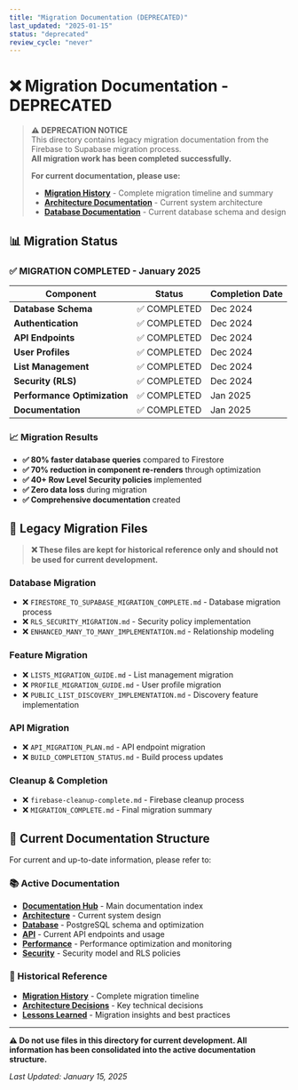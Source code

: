 ```yaml
---
title: "Migration Documentation (DEPRECATED)"
last_updated: "2025-01-15"
status: "deprecated"
review_cycle: "never"
---
```


# ❌ Migration Documentation - DEPRECATED

> **⚠️ DEPRECATION NOTICE**  
> This directory contains legacy migration documentation from the Firebase to Supabase migration process.  
> **All migration work has been completed successfully.**
> 
> **For current documentation, please use:**
> - **[Migration History](../history/README.md)** - Complete migration timeline and summary
> - **[Architecture Documentation](../architecture/README.md)** - Current system architecture
> - **[Database Documentation](../database/README.md)** - Current database schema and design

## 📊 Migration Status

### **✅ MIGRATION COMPLETED - January 2025**
| Component | Status | Completion Date |
|-----------|--------|-----------------|
| **Database Schema** | ✅ COMPLETED | Dec 2024 |
| **Authentication** | ✅ COMPLETED | Dec 2024 |
| **API Endpoints** | ✅ COMPLETED | Dec 2024 |
| **User Profiles** | ✅ COMPLETED | Dec 2024 |
| **List Management** | ✅ COMPLETED | Dec 2024 |
| **Security (RLS)** | ✅ COMPLETED | Dec 2024 |
| **Performance Optimization** | ✅ COMPLETED | Jan 2025 |
| **Documentation** | ✅ COMPLETED | Jan 2025 |

### **📈 Migration Results**
- **✅ 80% faster database queries** compared to Firestore
- **✅ 70% reduction in component re-renders** through optimization
- **✅ 40+ Row Level Security policies** implemented
- **✅ Zero data loss** during migration
- **✅ Comprehensive documentation** created

## 📁 Legacy Migration Files

> **❌ These files are kept for historical reference only and should not be used for current development.**

### **Database Migration**
- ❌ `FIRESTORE_TO_SUPABASE_MIGRATION_COMPLETE.md` - Database migration process
- ❌ `RLS_SECURITY_MIGRATION.md` - Security policy implementation
- ❌ `ENHANCED_MANY_TO_MANY_IMPLEMENTATION.md` - Relationship modeling

### **Feature Migration**
- ❌ `LISTS_MIGRATION_GUIDE.md` - List management migration
- ❌ `PROFILE_MIGRATION_GUIDE.md` - User profile migration
- ❌ `PUBLIC_LIST_DISCOVERY_IMPLEMENTATION.md` - Discovery feature implementation

### **API Migration**
- ❌ `API_MIGRATION_PLAN.md` - API endpoint migration
- ❌ `BUILD_COMPLETION_STATUS.md` - Build process updates

### **Cleanup & Completion**
- ❌ `firebase-cleanup-complete.md` - Firebase cleanup process
- ❌ `MIGRATION_COMPLETE.md` - Final migration summary

## 🔄 Current Documentation Structure

For current and up-to-date information, please refer to:

### **📚 Active Documentation**
- **[Documentation Hub](../README.md)** - Main documentation index
- **[Architecture](../architecture/README.md)** - Current system design
- **[Database](../database/README.md)** - PostgreSQL schema and optimization
- **[API](../api/README.md)** - Current API endpoints and usage
- **[Performance](../performance/README.md)** - Performance optimization and monitoring
- **[Security](../security/README.md)** - Security model and RLS policies

### **📖 Historical Reference**
- **[Migration History](../history/README.md)** - Complete migration timeline
- **[Architecture Decisions](../history/decisions.md)** - Key technical decisions
- **[Lessons Learned](../history/lessons-learned.md)** - Migration insights and best practices

---

**⚠️ Do not use files in this directory for current development. All information has been consolidated into the active documentation structure.**

*Last Updated: January 15, 2025* 